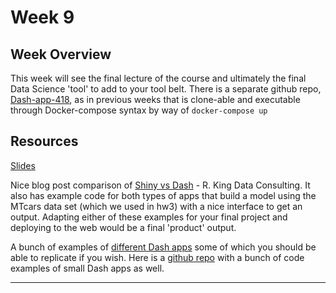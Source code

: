 # Week 9

## Week Overview

This week will see the final lecture of the course and ultimately the final Data Science 'tool' to add to your tool belt. There is a separate github repo, [Dash-app-418](https://github.com/natelangholz/dash-app-418), as in previous weeks that is clone-able and executable through Docker-compose syntax by way of `docker-compose up`

## Resources

[Slides](https://github.com/natelangholz/stat418-tools-in-datascience/blob/master/week-9/slides-week-9.pdf)

Nice blog post comparison of [Shiny vs Dash](https://www.rkingdc.com/blog/2019/3/6/shiny-vs-dash-a-side-by-side-comparison?utm_source=feedburner&utm_medium=feed&utm_campaign=Feed%3A+Blog-RKingDataConsulting+%28R+Blog+-+R.+King+Data+Consulting%29) - R. King Data Consulting. It also has example code for both types of apps that build a model using the MTcars data set (which we used in hw3) with a nice interface to get an output. Adapting either of these examples for your final project and deploying to the web would be a final 'product' output.


A bunch of examples of [different Dash apps](https://dash-simple-apps.plotly.host/Portal/) some of which you should be able to replicate if you wish. Here is a [github repo](https://github.com/plotly/simple-example-chart-apps) with a bunch of code examples of small Dash apps as well. 

-----
